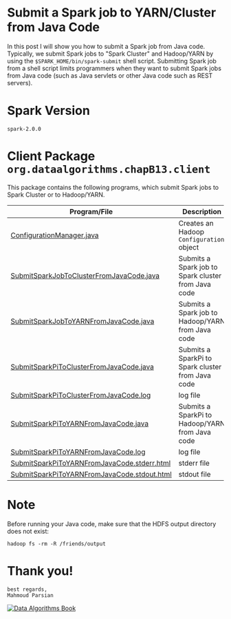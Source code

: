 Submit a Spark job to YARN/Cluster from Java Code
=================================================
In this post I will show you how to submit a Spark job from Java code. 
Typically, we submit Spark jobs to "Spark Cluster" and Hadoop/YARN  by 
using the ````$SPARK_HOME/bin/spark-submit````  shell script.  Submitting 
Spark job from a shell script limits programmers when they want to submit 
Spark jobs from Java code (such as Java servlets or other Java code such 
as REST servers).

Spark Version
=============

````
spark-2.0.0
````

Client Package ````org.dataalgorithms.chapB13.client````
========================================================
This package contains the following  programs, which submit
Spark jobs to Spark Cluster or to Hadoop/YARN.


Program/File                                |  Description                                                    |
------------------------------------------- | --------------------------------------------------------------- | 
[ConfigurationManager.java](./ConfigurationManager.java)                   |  Creates an Hadoop ````Configuration```` object                 | 
[SubmitSparkJobToClusterFromJavaCode.java](./SubmitSparkJobToClusterFromJavaCode.java)    |  Submits a Spark job to Spark cluster from Java code            |
[SubmitSparkJobToYARNFromJavaCode.java](./SubmitSparkJobToYARNFromJavaCode.java)      |  Submits a Spark job to Hadoop/YARN from Java code              |
[SubmitSparkPiToClusterFromJavaCode.java](./SubmitSparkPiToClusterFromJavaCode.java)     |  Submits a SparkPi to Spark cluster from Java code              |         
[SubmitSparkPiToClusterFromJavaCode.log](./SubmitSparkPiToClusterFromJavaCode.log)     |  log file                                                       |
[SubmitSparkPiToYARNFromJavaCode.java](./SubmitSparkPiToYARNFromJavaCode.java)       |  Submits a SparkPi to Hadoop/YARN from Java code                |
[SubmitSparkPiToYARNFromJavaCode.log](./SubmitSparkPiToYARNFromJavaCode.log)        |  log file                                                       |
[SubmitSparkPiToYARNFromJavaCode.stderr.html](./SubmitSparkPiToYARNFromJavaCode.stderr.html) |  stderr file                                                    |
[SubmitSparkPiToYARNFromJavaCode.stdout.html](./SubmitSparkPiToYARNFromJavaCode.stdout.html) |  stdout file                                                    |


Note
====
Before running your Java code, make sure that the HDFS output directory does not exist:
````
hadoop fs -rm -R /friends/output
````

Thank you!
==========

````
best regards,
Mahmoud Parsian
````

[![Data Algorithms Book](https://github.com/mahmoudparsian/data-algorithms-book/blob/master/misc/large-image.jpg)](http://shop.oreilly.com/product/0636920033950.do) 
